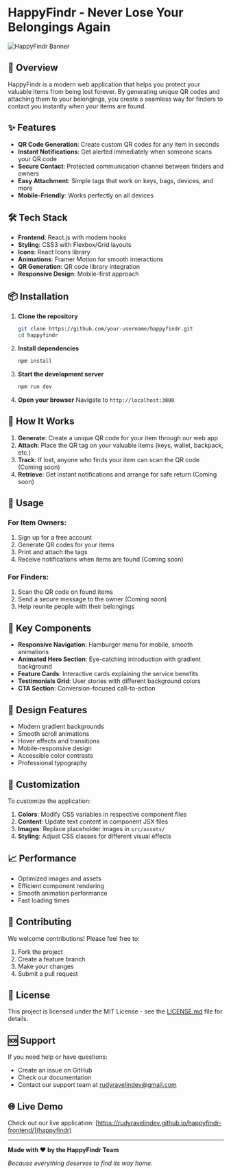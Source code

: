 # HappyFindr - Never Lose Your Belongings Again

![HappyFindr Banner](https://images.unsplash.com/photo-1512941937669-90a1b58e7e9c?ixlib=rb-4.0.3&auto=format&fit=crop&w=1200&h=600&q=80)

## 🚀 Overview

HappyFindr is a modern web application that helps you protect your valuable items from being lost forever. By generating unique QR codes and attaching them to your belongings, you create a seamless way for finders to contact you instantly when your items are found.

## ✨ Features

- **QR Code Generation**: Create custom QR codes for any item in seconds
- **Instant Notifications**: Get alerted immediately when someone scans your QR code
- **Secure Contact**: Protected communication channel between finders and owners
- **Easy Attachment**: Simple tags that work on keys, bags, devices, and more
- **Mobile-Friendly**: Works perfectly on all devices

## 🛠️ Tech Stack

- **Frontend**: React.js with modern hooks
- **Styling**: CSS3 with Flexbox/Grid layouts
- **Icons**: React Icons library
- **Animations**: Framer Motion for smooth interactions
- **QR Generation**: QR code library integration
- **Responsive Design**: Mobile-first approach

## 📦 Installation

1. **Clone the repository**

   ```bash
   git clone https://github.com/your-username/happyfindr.git
   cd happyfindr
   ```

2. **Install dependencies**

   ```bash
   npm install
   ```

3. **Start the development server**

   ```bash
   npm run dev
   ```

4. **Open your browser**
   Navigate to `http://localhost:3000`

## 🎯 How It Works

1. **Generate**: Create a unique QR code for your item through our web app
2. **Attach**: Place the QR tag on your valuable items (keys, wallet, backpack, etc.)
3. **Track**: If lost, anyone who finds your item can scan the QR code (Coming soon)
4. **Retrieve**: Get instant notifications and arrange for safe return (Coming soon)

## 📱 Usage

### For Item Owners:

1. Sign up for a free account
2. Generate QR codes for your items
3. Print and attach the tags
4. Receive notifications when items are found (Coming soon)

### For Finders:

1. Scan the QR code on found items
2. Send a secure message to the owner (Coming soon)
3. Help reunite people with their belongings

## 🌟 Key Components

- **Responsive Navigation**: Hamburger menu for mobile, smooth animations
- **Animated Hero Section**: Eye-catching introduction with gradient background
- **Feature Cards**: Interactive cards explaining the service benefits
- **Testimonials Grid**: User stories with different background colors
- **CTA Section**: Conversion-focused call-to-action

## 🎨 Design Features

- Modern gradient backgrounds
- Smooth scroll animations
- Hover effects and transitions
- Mobile-responsive design
- Accessible color contrasts
- Professional typography

## 🔧 Customization

To customize the application:

1. **Colors**: Modify CSS variables in respective component files
2. **Content**: Update text content in component JSX files
3. **Images**: Replace placeholder images in `src/assets/`
4. **Styling**: Adjust CSS classes for different visual effects

## 📈 Performance

- Optimized images and assets
- Efficient component rendering
- Smooth animation performance
- Fast loading times

## 🤝 Contributing

We welcome contributions! Please feel free to:

1. Fork the project
2. Create a feature branch
3. Make your changes
4. Submit a pull request

## 📄 License

This project is licensed under the MIT License - see the [LICENSE.md](LICENSE.md) file for details.

## 🆘 Support

If you need help or have questions:

- Create an issue on GitHub
- Check our documentation
- Contact our support team at rudyravelindev@gmail.com

## 🌐 Live Demo

Check out our live application: [https://rudyravelindev.github.io/happyfindr-frontend/](happyfindr)

---

**Made with ❤️ by the HappyFindr Team**

_Because everything deserves to find its way home._
